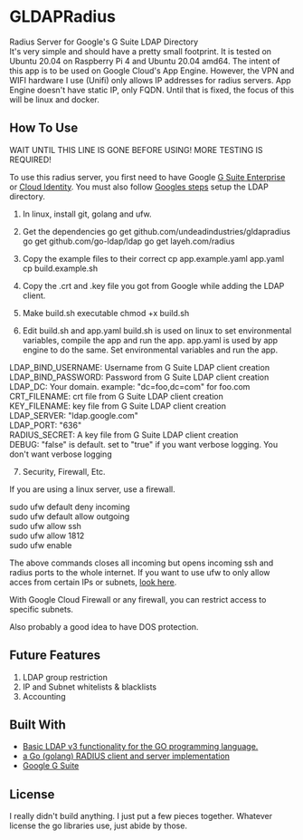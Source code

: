 # GLDAPRadius

Radius Server for Google's G Suite LDAP Directory  
It's very simple and should have a pretty small footprint. It is tested on Ubuntu 20.04 on Raspberry Pi 4 and Ubuntu 20.04 amd64. The intent of this app is to be used on Google Cloud's App Engine. However, the VPN and WIFI hardware I use (Unifi) only allows IP addresses for radius servers. App Engine doesn't have static IP, only FQDN. Until that is fixed, the focus of this will be linux and docker. 

## How To Use

WAIT UNTIL THIS LINE IS GONE BEFORE USING! MORE TESTING IS REQUIRED!

To use this radius server, you first need to have Google [G Suite Enterprise](https://support.google.com/a/answer/7284269?hl=en) or [Cloud Identity](https://cloud.google.com/identity). You must also follow [Googles steps](https://support.google.com/a/topic/9048334?hl=en&ref_topic=7556782) setup the LDAP directory.

1. In linux, install git, golang and ufw.

2. Get the dependencies
go get github.com/undeadindustries/gldapradius
go get github.com/go-ldap/ldap
go get layeh.com/radius

3. Copy the example files to their correct 
cp app.example.yaml app.yaml
cp build.example.sh

4. Copy the .crt and .key file you got from Google while adding the LDAP client.

5. Make build.sh executable
chmod +x build.sh

6. Edit build.sh and app.yaml
build.sh is used on linux to set environmental variables, compile the app and run the app.
app.yaml is used by app engine to do the same. Set environmental variables and run the app.

LDAP_BIND_USERNAME: Username from G Suite LDAP client creation  
LDAP_BIND_PASSWORD: Password from G Suite LDAP client creation  
LDAP_DC: Your domain. example: "dc=foo,dc=com" for foo.com  
CRT_FILENAME: crt file from G Suite LDAP client creation  
KEY_FILENAME: key file from G Suite LDAP client creation  
LDAP_SERVER: "ldap.google.com"  
LDAP_PORT: "636"  
RADIUS_SECRET: A key file from G Suite LDAP client creation  
DEBUG: "false" is default. set to "true" if you want verbose logging. You don't want verbose logging  

7. Security, Firewall, Etc.

If you are using a linux server, use a firewall. 

sudo ufw default deny incoming  
sudo ufw default allow outgoing  
sudo ufw allow ssh  
sudo ufw allow 1812  
sudo ufw enable  

The above commands closes all incoming but opens incoming ssh and radius ports to the whole internet.
If you want to use ufw to only allow acces from certain IPs or subnets, [look here](https://www.digitalocean.com/community/tutorials/ufw-essentials-common-firewall-rules-and-commands).

With Google Cloud Firewall or any firewall, you can restrict access to specific subnets.

Also probably a good idea to have DOS protection.

## Future Features
1. LDAP group restriction
2. IP and Subnet whitelists & blacklists
3. Accounting

## Built With

* [Basic LDAP v3 functionality for the GO programming language.](github.com/go-ldap/ldap)
* [a Go (golang) RADIUS client and server implementation](layeh.com/radius)
* [Google G Suite](https://gsuite.google.com/)


## License

I really didn't build anything. I just put a few pieces together. Whatever license the go libraries use, just abide by those.
